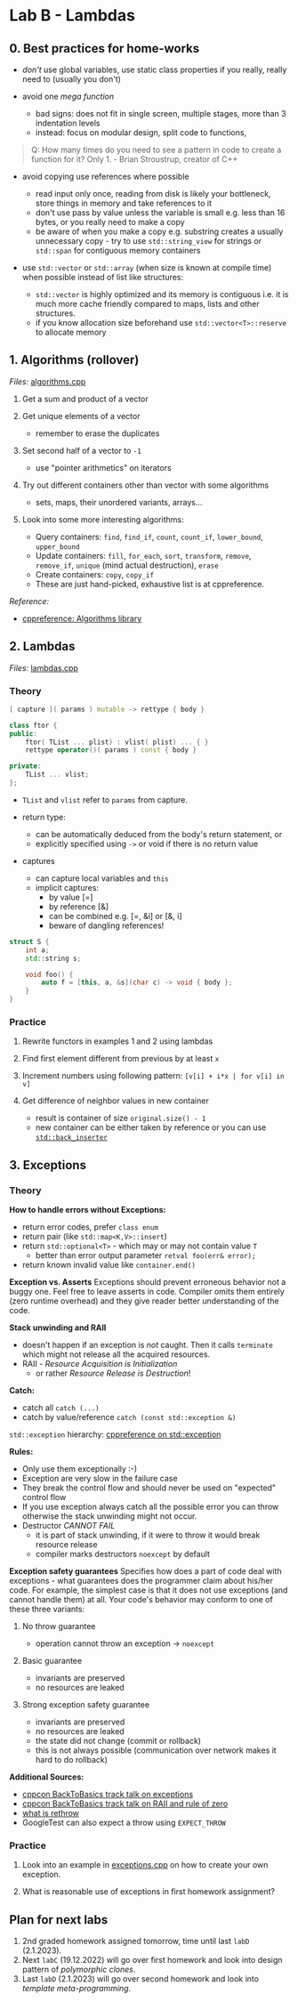# Lab B - Lambdas

## 0. Best practices for home-works

* *don't* use global variables, use static class properties if you really, really need to (usually you don't)

* avoid one *mega function*
    * bad signs: does not fit in single screen, multiple stages, more than 3 indentation levels
    * instead: focus on modular design, split code to functions,

> Q: How many times do you need to see a pattern in code to create a function for it?
> Only 1. - Brian Stroustrup, creator of C++

* avoid copying use references where possible
    * read input only once, reading from disk is likely your bottleneck, store things in memory and take references to it
    * don't use pass by value unless the variable is small e.g. less than 16 bytes, or you really need to make a copy
    * be aware of when you make a copy e.g. substring creates a usually unnecessary copy - try to use `std::string_view` for strings or `std::span` for contiguous memory containers

* use `std::vector` or `std::array` (when size is known at compile time) when possible instead of list like structures:
    * `std::vector` is highly optimized and its memory is contiguous i.e. it is much more cache friendly compared to maps, lists and other structures.
    * if you know allocation size beforehand use `std::vector<T>::reserve` to allocate memory

## 1. Algorithms (rollover)
*Files:* [algorithms.cpp](./algorithms.cpp)

1. Get a sum and product of a vector

2. Get unique elements of a vector
    * remember to erase the duplicates

3. Set second half of a vector to `-1`
    * use "pointer arithmetics" on iterators

4. Try out different containers other than vector with some algorithms
    * sets, maps, their unordered variants, arrays...

5. Look into some more interesting algorithms:
    * Query containers: `find`, `find_if`, `count`, `count_if`, `lower_bound`, `upper_bound`
    * Update containers: `fill`, `for_each`, `sort`, `transform`, `remove`, `remove_if`, `unique` (mind actual destruction), `erase`
    * Create containers: `copy`, `copy_if`
    * These are just hand-picked, exhaustive list is at cppreference.

*Reference:*
* [cppreference: Algorithms library](https://en.cppreference.com/w/cpp/algorithm)

## 2. Lambdas
*Files:* [lambdas.cpp](./lambdas.cpp)

### Theory
```c++
[ capture ]( params ) mutable -> rettype { body }

class ftor {
public:
    ftor( TList ... plist) : vlist( plist) ... { }
    rettype operator()( params ) const { body }

private:
    TList ... vlist;
};
```
* `TList` and `vlist` refer to `params` from capture.
* return type:
    * can be automatically deduced from the body's return statement, or
    * explicitly specified using `->` or void if there is no return value

* captures
    * can capture local variables and `this`
    * implicit captures:
        * by value [=]
        * by reference [&]
        * can be combined e.g. [=, &i] or [&, i]
        * beware of dangling references!

```c++
struct S {
    int a;
    std::string s;

    void foo() {
        auto f = [this, a, &s](char c) -> void { body };
    }
}
```

### Practice

1. Rewrite functors in examples 1 and 2 using lambdas

2. Find first element different from previous by at least `x`

3. Increment numbers using following pattern: `[v[i] + i*x | for v[i] in v]`

4. Get difference of neighbor values in new container
    * result is container of size `original.size() - 1`
    * new container can be either taken by reference or you can use [`std::back_inserter`](https://en.cppreference.com/w/cpp/iterator/back_inserter)

## 3. Exceptions

### Theory
**How to handle errors without Exceptions:**
* return error codes, prefer `class enum`
* return pair (like `std::map<K,V>::insert`)
* return `std::optional<T>` - which may or may not contain value `T`
    * better than error output parameter `retval foo(err& error);`
* return known invalid value like `container.end()`

**Exception vs. Asserts**
Exceptions should prevent erroneous behavior not a buggy one.
Feel free to leave asserts in code.
Compiler omits them entirely (zero runtime overhead) and they give reader better understanding of the code.

**Stack unwinding and RAII**
* doesn't happen if an exception is *not* caught. Then it calls `terminate` which might not release all the acquired resources.
* RAII - *Resource Acquisition is Initialization*
    * or rather *Resource Release is Destruction*!

**Catch:**
* catch all `catch (...)`
* catch by value/reference `catch (const std::exception &)`

`std::exception` hierarchy:
[cppreference on std::exception](https://en.cppreference.com/w/cpp/error/exception)

**Rules:**
* Only use them exceptionally :-)
* Exception are very slow in the failure case
* They break the control flow and should never be used on "expected" control flow
* If you use exception always catch all the possible error you can throw otherwise the stack unwinding might not occur.
* Destructor *CANNOT FAIL*
    * it is part of stack unwinding, if it were to throw it would break resource release
    * compiler marks destructors `noexcept` by default

**Exception safety guarantees**
Specifies how does a part of code deal with exceptions - what guarantees does the programmer claim about his/her code.
For example, the simplest case is that it does not use exceptions (and cannot handle them) at all.
Your code's behavior may conform to one of these three variants:

1. No throw guarantee
    * operation cannot throw an exception -> `noexcept`

2. Basic guarantee
    * invariants are preserved
    * no resources are leaked

3. Strong exception safety guarantee
    * invariants are preserved
    * no resources are leaked
    * the state did not change (commit or rollback)
    * this is not always possible (communication over network makes it hard to do rollback)

**Additional Sources:**
* [cppcon BackToBasics track talk on exceptions](https://www.youtube.com/watch?v=0ojB8c0xUd8&ab_channel=CppCon)
* [cppcon BackToBasics track talk on RAII and rule of zero](https://www.youtube.com/watch?v=7Qgd9B1KuMQ&ab_channel=CppCon)
* [what is rethrow](https://stackoverflow.com/questions/2360597/c-exceptions-questions-on-rethrow-of-original-exception)
* GoogleTest can also expect a throw using `EXPECT_THROW`

### Practice

1. Look into an example in [exceptions.cpp](./exceptions.cpp) on how to create your own exception.

2. What is reasonable use of exceptions in first homework assignment?

## Plan for next labs
1. 2nd graded homework assigned tomorrow, time until last `labD` (2.1.2023).
2. Next `labC` (19.12.2022) will go over first homework and look into design pattern of *polymorphic clones*.
3. Last `labD` (2.1.2023) will go over second homework and look into *template meta-programming*.
